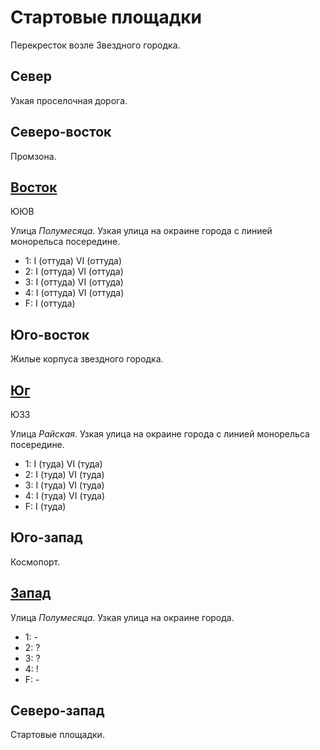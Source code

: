 # Стартовые площадки

Перекресток возле Звездного городка.

## Север

Узкая проселочная дорога.

## Северо-восток

Промзона.

## [Восток](./590015.md)

ЮЮВ

Улица *Полумесяца*.
Узкая улица на окраине города с линией монорельса посередине.

* 1:    I (оттуда)  VI (оттуда)
* 2:    I (оттуда)  VI (оттуда)
* 3:    I (оттуда)  VI (оттуда)
* 4:    I (оттуда)  VI (оттуда)
* F:    I (оттуда)

## Юго-восток

Жилые корпуса звездного городка.

## [Юг](./585020.md)

ЮЗЗ

Улица *Райская*.
Узкая улица на окраине города с линией монорельса посередине.

* 1:    I (туда)    VI (туда)
* 2:    I (туда)    VI (туда)
* 3:    I (туда)    VI (туда)
* 4:    I (туда)    VI (туда)
* F:    I (туда)

## Юго-запад

Космопорт.

## [Запад](./545015.md)

Улица *Полумесяца*.
Узкая улица на окраине города.

* 1:    -
* 2:    ?
* 3:    ?
* 4:    !
* F:    -

## Северо-запад

Стартовые площадки.
